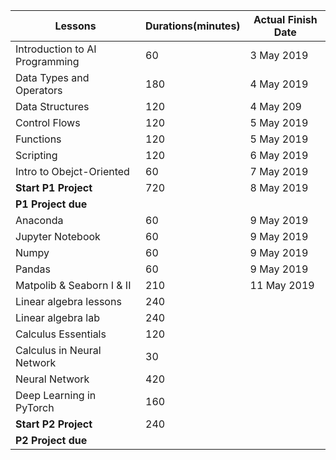 | Lessons                        | Durations(minutes) | Actual Finish Date |
| ------------------------------ | ------------------ | ------------------ |
| Introduction to AI Programming | 60                 | 3 May 2019         |
| Data Types and Operators       | 180                | 4 May 2019         |
| Data Structures                | 120                | 4 May 209          |
| Control Flows                  | 120                | 5 May 2019         |
| Functions                      | 120                | 5 May 2019         |
| Scripting                      | 120                | 6 May 2019         |
| Intro to Obejct-Oriented       | 60                 | 7 May 2019         |
| **Start P1 Project**           | 720                | 8 May 2019         |
| **P1 Project due**             |                    |                    |
| Anaconda                       | 60                 | 9 May 2019         |
| Jupyter Notebook               | 60                 | 9 May 2019         |
| Numpy                          | 60                 | 9 May 2019         |
| Pandas                         | 60                 | 9 May 2019         |
| Matpolib & Seaborn I & II      | 210                | 11 May 2019        |
| Linear algebra lessons         | 240                |                    |
| Linear algebra lab             | 240                |                    |
| Calculus Essentials            | 120                |                    |
| Calculus in Neural Network     | 30                 |                    |
| Neural Network                 | 420                |                    |
| Deep Learning in PyTorch       | 160                |                    |
| **Start P2 Project**           | 240                |                    |
| **P2 Project due**             |                    |                    |



